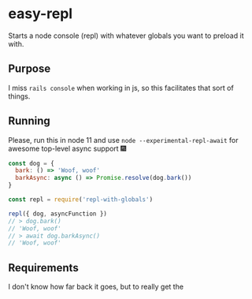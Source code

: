 # easy-repl

Starts a node console (repl) with whatever globals you want to preload it with.

## Purpose

I miss `rails console` when working in js, so this facilitates that sort of things.

## Running

Please, run this in node 11 and use `node --experimental-repl-await` for awesome top-level async support 🎆

```javascript
const dog = {
  bark: () => 'Woof, woof'
  barkAsync: async () => Promise.resolve(dog.bark())
}

const repl = require('repl-with-globals')

repl({ dog, asyncFunction })
// > dog.bark()
// 'Woof, woof'
// > await dog.barkAsync()
// 'Woof, woof'
```

## Requirements

I don't know how far back it goes, but to really get the 

